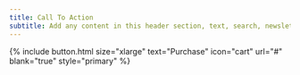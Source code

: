 ```yaml
---
title: Call To Action
subtitle: Add any content in this header section, text, search, newsletter signup, buttons, videos...
---
```


{% include button.html size="xlarge" text="Purchase" icon="cart" url="#" blank="true" style="primary" %}